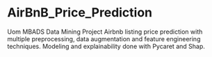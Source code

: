 # AirBnB_Price_Prediction
Uom MBADS Data Mining Project 
Airbnb listing price prediction with multiple preprocessing, data augmentation and feature engineering techniques.
Modeling and explainability done with Pycaret and Shap.

